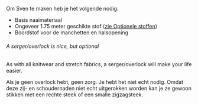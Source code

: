 Om Sven te maken heb je het volgende nodig:

- Basis naaimateriaal
- Ongeveer 1.75 meter geschikte stof ([zie Optionele stoffen](#fabric-options))
- Boordstof voor de manchetten en halsopening

<Note>

###### A serger/overlock is nice, but optional

As with all knitwear and stretch fabrics, a serger/overlock will make your life easier.

Als je geen overlock hebt, geen zorg. Je hebt het niet echt nodig. 
Omdat deze zij- en schoudernaden niet echt uitgerokken worden kan je ze gewoon stikken met een rechte steek of een smalle zigzagsteek.

</Note>

